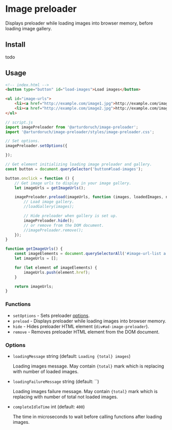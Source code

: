 # Image preloader

Displays preloader while loading images into browser memory, before loading image gallery.

## Install

todo

## Usage

```html
<!-- index.html -->
<button type="button" id="load-images">Load images</button>

<ul id="image-urls">
    <li><a href="http://example.com/image1.jpg">http://example.com/image1.jpg</a></li>
    <li><a href="http://example.com/image2.jpg">http://example.com/image2.jpg</a></li>
</ul>
```

```js
// script.js
import imagePreloader from '@arturdoruch/image-preloader';
import '@arturdoruch/image-preloader/styles/image-preloader.css';

// Set options.
imagePreloader.setOptions({

});

// Get element initializing loading image preloader and gallery.
const button = document.querySelector('button#load-images');

button.onclick = function () {
    // Get image urls to display in your image gallery. 
    let imageUrls = getImageUrls();

    imagePreloader.preload(imageUrls, function (images, loadedImages, notLoadedImages) {
        // Load image gallery.
        //loadGallery(images);

        // Hide preloader when gallery is set up.
        imagePreloader.hide();
        // or remove from the DOM document.
        //imagePreloader.remove();
    });
}

function getImageUrls() {
    const imageElements = document.querySelectorAll('#image-url-list a');
    let imageUrls = [];

    for (let element of imageElements) {
        imageUrls.push(element.href);
    }

    return imageUrls;
}
```

### Functions

 - `setOptions` - Sets preloader [options](#options).
 - `preload` - Displays preloader while loading images into browser memory.
 - `hide` - Hides preloader HTML element (`div#ad-image-preloader`).
 - `remove` - Removes preloader HTML element from the DOM document.
     
     
### Options

 - `loadingMessage` string (default: `Loading {total} images`)
 
   Loading images message. May contain `{total}` mark which is replacing with number of loaded images.
   
 - `loadingFailureMessage` string (default: ``)
  
   Loading images failure message. May contain `{total}` mark which is replacing with number of total not loaded images.  
   
 - `completeIdleTime` int (default: `400`)
 
   The time in microseconds to wait before calling functions after loading images.
   